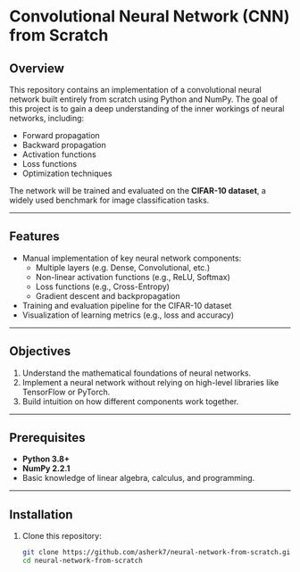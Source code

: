 # Convolutional Neural Network (CNN) from Scratch  

## Overview  
This repository contains an implementation of a convolutional neural network built entirely from scratch using Python and NumPy. The goal of this project is to gain a deep understanding of the inner workings of neural networks, including:  
- Forward propagation  
- Backward propagation  
- Activation functions  
- Loss functions  
- Optimization techniques  

The network will be trained and evaluated on the **CIFAR-10 dataset**, a widely used benchmark for image classification tasks.  

---

## Features  
- Manual implementation of key neural network components:
  - Multiple layers (e.g. Dense, Convolutional, etc.)
  - Non-linear activation functions (e.g., ReLU, Softmax)
  - Loss functions (e.g., Cross-Entropy)
  - Gradient descent and backpropagation
- Training and evaluation pipeline for the CIFAR-10 dataset
- Visualization of learning metrics (e.g., loss and accuracy)

---

## Objectives  
1. Understand the mathematical foundations of neural networks.  
2. Implement a neural network without relying on high-level libraries like TensorFlow or PyTorch.  
3. Build intuition on how different components work together.  

---

## Prerequisites  
- **Python 3.8+**
- **NumPy 2.2.1**
- Basic knowledge of linear algebra, calculus, and programming.  

---

## Installation  
1. Clone this repository:  
   ```bash
   git clone https://github.com/asherk7/neural-network-from-scratch.git
   cd neural-network-from-scratch
   ```
